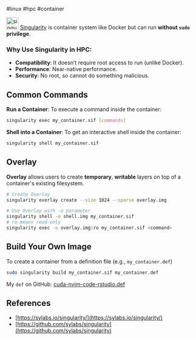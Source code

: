 #linux #hpc #container

<img alt="singularity logo" height=32 src="https://docs.sylabs.io/guides/3.0/user-guide/_static/logo.png" /> [Singularity](https://github.com/sylabs/singularity) is container system like Docker but can run **without `sudo` privilege**.

### Why Use Singularity in HPC:

- **Compatibility**: It doesn’t require root access to run (unlike Docker).
- **Performance**: Near-native performance.
- **Security**: No root, so cannot do something malicious.

## Common Commands

**Run a Container**: To execute a command inside the container:

```bash
singularity exec my_container.sif [commands]
```

**Shell into a Container**: To get an interactive shell inside the container:

```bash
singularity shell my_container.sif
```

## Overlay

**Overlay** allows users to create **temporary**, **writable** layers on top of a container's existing filesystem.

```bash
# Create Overlay
singularity overlay create --size 1024 --sparse overlay.img

# Use Overlay with -o parameter
singularity shell -o shell.img my_container.sif
# ro means read-only
singularity exec -o overlay.img:ro my_container.sif <command>
```

## Build Your Own Image

To create a container from a definition file (e.g., `my_container.def`)

```bash
sudo singularity build my_container.sif my_container.def
```

My `def` on GitHub: [cuda-nvim-code-rstudio.def](https://github.com/Justype/HPC-tips/blob/main/singularity-def/cuda-nvim-code-rstudio.def)

## References

- [https://sylabs.io/singularity/](https://sylabs.io/singularity/)
- [https://github.com/sylabs/singularity](https://github.com/sylabs/singularity)

